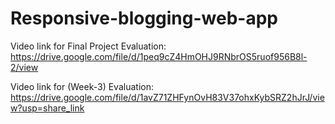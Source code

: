 # Responsive-blogging-web-app

Video link for Final Project Evaluation:
https://drive.google.com/file/d/1peq9cZ4HmOHJ9RNbrOS5ruof956B8l-2/view

Video link for (Week-3) Evaluation:
https://drive.google.com/file/d/1avZ71ZHFynOvH83V37ohxKybSRZ2hJrJ/view?usp=share_link
